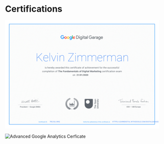 # Certifications

![Google Fundamentals of Digital Marketing Cerficate](/assets/images/google_fundamentals_of_digital_marketing_certificate-1.png)

![Advanced Google Analytics Cerficate]({{site.url}}/assets/images/advance_google_analytics_cert.png)



